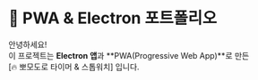  # 🎉 PWA & Electron 포트폴리오
안녕하세요!  
이 프로젝트는 **Electron 앱**과 **PWA(Progressive Web App)**로 만든  
[🔥 뽀모도로 타이머 & 스톱워치] 입니다.



